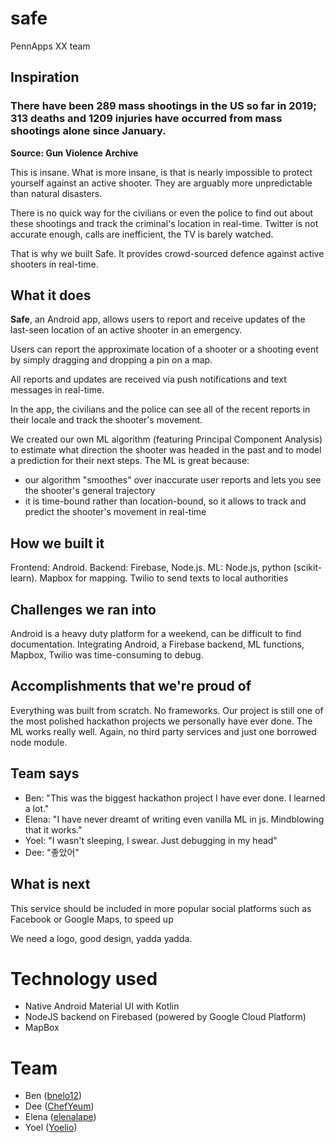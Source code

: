 # safe
PennApps XX team

## Inspiration

### There have been 289 mass shootings in the US so far in 2019; 313 deaths and 1209 injuries have occurred from mass shootings alone since January.

__Source: Gun Violence Archive__

This is insane. What is more insane, is that is nearly impossible to protect yourself against an active shooter. They are arguably more unpredictable than natural disasters.

There is no quick way for the civilians or even the police to find out about these shootings and track the criminal's location in real-time. Twitter is not accurate enough, calls are inefficient, the TV is barely watched.

That is why we built Safe. It provides crowd-sourced defence against active shooters in real-time.

## What it does

**Safe**, an Android app, allows users to report and receive updates of the last-seen location of an active shooter in an emergency.

Users can report the approximate location of a shooter or a shooting event by simply dragging and dropping a pin on a map.

All reports and updates are received via push notifications and text messages in real-time.

In the app, the civilians and the police can see all of the recent reports in their locale and track the shooter's movement.

We created our own ML algorithm (featuring Principal Component Analysis) to estimate what direction the shooter was headed in the past and to model a prediction for their next steps. The ML is great because:

- our algorithm "smoothes" over inaccurate user reports and lets you see the shooter's general trajectory
- it is time-bound rather than location-bound, so it allows to track and predict the shooter's movement in real-time

## How we built it

Frontend: Android.
Backend: Firebase, Node.js.
ML: Node.js, python (scikit-learn).
Mapbox for mapping.
Twilio to send texts to local authorities

## Challenges we ran into

Android is a heavy duty platform for a weekend, can be difficult to find documentation.
Integrating Android, a Firebase backend, ML functions, Mapbox, Twilio was time-consuming to debug.

## Accomplishments that we're proud of

Everything was built from scratch. No frameworks. Our project is still one of the most polished hackathon projects we personally have ever done. The ML works really well. Again, no third party services and just one borrowed node module.

## Team says

- Ben: "This was the biggest hackathon project I have ever done. I learned a lot."
- Elena: "I have never dreamt of writing even vanilla ML in js. Mindblowing that it works."
- Yoel: "I wasn't sleeping, I swear. Just debugging in my head"
- Dee: "좋았어"

## What is next

This service should be included in more popular social platforms such as Facebook or Google Maps, to speed up 

We need a logo, good design, yadda yadda.

# Technology used
 - Native Android Material UI with Kotlin
 - NodeJS backend on Firebased (powered by Google Cloud Platform)
 - MapBox

# Team
 - Ben ([bnelo12](https://github.com/bnelo12))
 - Dee ([ChefYeum](https://github.com/ChefYeum))
 - Elena ([elenalape](https://github.com/elenalape))
 - Yoel ([Yoelio](https://github.com/Yoelio))
